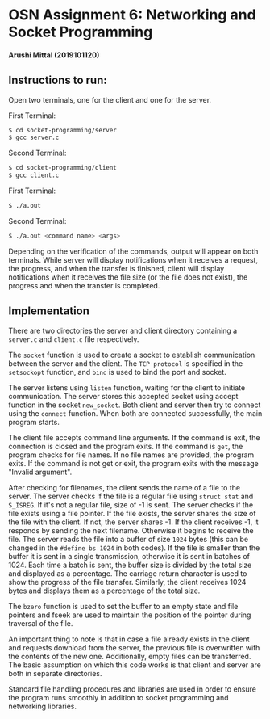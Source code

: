 # **OSN Assignment 6: Networking and Socket Programming**

#### Arushi Mittal (2019101120)


## **Instructions to run**:

Open two terminals, one for the client and one for the server.

First Terminal:
  
```bash
$ cd socket-programming/server
$ gcc server.c
```

Second Terminal:
  
```bash
$ cd socket-programming/client
$ gcc client.c
```

First Terminal:
  
```bash
$ ./a.out
```

Second Terminal:
  
```bash
$ ./a.out <command name> <args>
```

Depending on the verification of the commands, output will appear on both terminals. While server will display notifications when it receives a request, the progress, and when the transfer is finished, client will display notifications when it receives the file size (or the file does not exist), the progress and when the transfer is completed.

## Implementation

There are two directories the server and client directory containing a `server.c` and `client.c` file respectively.

The `socket` function is used to create a socket to establish communication between the server and the client.
The `TCP protocol` is specified in the `setsockopt` function, and `bind` is used to bind the port and socket.

The server listens using `listen` function, waiting for the client to initiate communication. The server stores this accepted socket using accept function in the socket `new_socket`. Both client and server then try to connect using the `connect` function. When both are connected successfully, the main program starts.

The client file accepts command line arguments. If the command is exit, the connection is closed and the program exits. If the command is `get`, the program checks for file names. If no file names are provided, the program exits. If the command is not get or exit, the program exits with the message "Invalid argument".

After checking for filenames, the client sends the name of a file to the server. The server checks if the file is a regular file using `struct stat` and `S_ISREG`. If it's not a regular file, size of -1 is sent. The server checks if the file exists using a file pointer. If the file exists, the server shares the size of the file with the client. If not, the server shares -1. If the client receives -1, it responds by sending the next filename. Otherwise it begins to receive the file. The server reads the file into a buffer of size `1024` bytes (this can be changed in the ```#define bs 1024``` in both codes). If the file is smaller than the buffer it is sent in a single transmission, otherwise it is sent in batches of 1024. Each time a batch is sent, the buffer size is divided by the total size and displayed as a percentage. The carriage return character is used to show the progress of the file transfer. Similarly, the client receives 1024 bytes and displays them as a percentage of the total size. 

The `bzero` function is used to set the buffer to an empty state and file pointers and fseek are used to maintain the position of the pointer during traversal of the file. 

An important thing to note is that in case a file already exists in the client and requests download from the server, the previous file is overwritten with the contents of the new one. Additionally, empty files can be transferred. The basic assumption on which this code works is that client and server are both in separate directories.

Standard file handling procedures and libraries are used in order to ensure the program runs smoothly in addition to socket programming and networking libraries.


